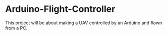 # Arduino-Flight-Controller
This project will be about making a UAV controlled by an Arduino and flown from a PC. 

